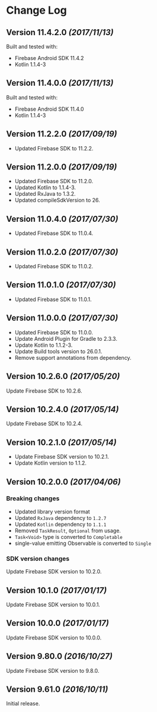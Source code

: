 # Change Log

## Version 11.4.2.0 *(2017/11/13)*

Built and tested with:
- Firebase Android SDK 11.4.2
- Kotlin 1.1.4-3

## Version 11.4.0.0 *(2017/11/13)*

Built and tested with:
- Firebase Android SDK 11.4.0
- Kotlin 1.1.4-3

## Version 11.2.2.0 *(2017/09/19)*

- Updated Firebase SDK to 11.2.2.

## Version 11.2.0.0 *(2017/09/19)*

- Updated Firebase SDK to 11.2.0.
- Updated Kotlin to 1.1.4-3.
- Updated RxJava to 1.3.2.
- Updated compileSdkVersion to 26.

## Version 11.0.4.0 *(2017/07/30)*

- Updated Firebase SDK to 11.0.4.

## Version 11.0.2.0 *(2017/07/30)*

- Updated Firebase SDK to 11.0.2.

## Version 11.0.1.0 *(2017/07/30)*

- Updated Firebase SDK to 11.0.1.

## Version 11.0.0.0 *(2017/07/30)*

- Updated Firebase SDK to 11.0.0.
- Update Android Plugin for Gradle to 2.3.3.
- Update Kotlin to 1.1.2-3.
- Update Build tools version to 26.0.1.
- Remove support annotations from dependency.

## Version 10.2.6.0 *(2017/05/20)*

Update Firebase SDK to 10.2.6.

## Version 10.2.4.0 *(2017/05/14)*

Update Firebase SDK to 10.2.4.

## Version 10.2.1.0 *(2017/05/14)*

- Update Firebase SDK version to 10.2.1.
- Update Kotlin version to 1.1.2.

## Version 10.2.0.0 *(2017/04/06)*

### Breaking changes

- Updated library version format
- Updated `RxJava` dependency to `1.2.7`
- Updated `Kotlin` dependency to `1.1.1`
- Removed `TaskResult`, `Optional` from usage.
- `Task<Void>` type is converted to `Completable`
- single-value emitting Observable is converted to `Single`

### SDK version changes

Update Firebase SDK version to 10.2.0.

## Version 10.1.0 *(2017/01/17)*

Update Firebase SDK version to 10.0.1.

## Version 10.0.0 *(2017/01/17)*

Update Firebase SDK version to 10.0.0.

## Version 9.80.0 *(2016/10/27)*

Update Firebase SDK version to 9.8.0.

## Version 9.61.0 *(2016/10/11)*

Initial release.
